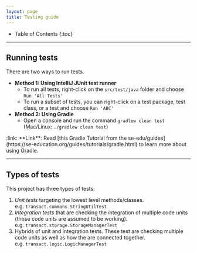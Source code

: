 ```yaml
---
layout: page
title: Testing guide
---
```


- Table of Contents
  {:toc}

---

## Running tests

There are two ways to run tests.

- **Method 1: Using IntelliJ JUnit test runner**
  - To run all tests, right-click on the `src/test/java` folder and choose `Run 'All Tests'`
  - To run a subset of tests, you can right-click on a test package,
    test class, or a test and choose `Run 'ABC'`
- **Method 2: Using Gradle**
  - Open a console and run the command `gradlew clean test` (Mac/Linux: `./gradlew clean test`)

<div markdown="span" class="alert alert-secondary">:link: **Link**: Read [this Gradle Tutorial from the se-edu/guides](https://se-education.org/guides/tutorials/gradle.html) to learn more about using Gradle.
</div>

---

## Types of tests

This project has three types of tests:

1. _Unit tests_ targeting the lowest level methods/classes.<br>
   e.g. `transact.commons.StringUtilTest`
1. _Integration tests_ that are checking the integration of multiple code units (those code units are assumed to be working).<br>
   e.g. `transact.storage.StorageManagerTest`
1. Hybrids of unit and integration tests. These test are checking multiple code units as well as how the are connected together.<br>
   e.g. `transact.logic.LogicManagerTest`
